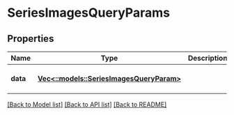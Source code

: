 # SeriesImagesQueryParams

## Properties
Name | Type | Description | Notes
------------ | ------------- | ------------- | -------------
**data** | [**Vec<::models::SeriesImagesQueryParam>**](SeriesImagesQueryParam.md) |  | [optional] [default to null]

[[Back to Model list]](../README.md#documentation-for-models) [[Back to API list]](../README.md#documentation-for-api-endpoints) [[Back to README]](../README.md)


